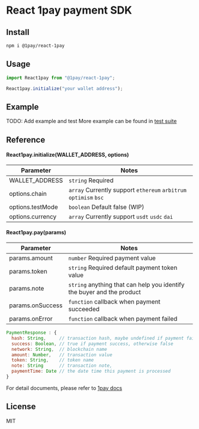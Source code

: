 # React 1pay payment SDK

## Install

```bash
npm i @1pay/react-1pay
```

## Usage

```js
import React1pay from "@1pay/react-1pay";

React1pay.initialize("your wallet address");
```

## Example

TODO: Add example and test
More example can be found in [test suite](src/onepay.test.js)

## Reference

#### React1pay.initialize(WALLET_ADDRESS, options)

| Parameter        | Notes                                                            |
| ---------------- | ---------------------------------------------------------------- |
| WALLET_ADDRESS   | `string` Required                                                |
| options.chain    | `array` Currently support `ethereum` `arbitrum` `optimism` `bsc` |
| options.testMode | `boolean` Default false (WIP)                                    |
| options.currency | `array` Currently support `usdt` `usdc` `dai`                    |

#### React1pay.pay(params)

| Parameter        | Notes                                                                  |
| ---------------- | ---------------------------------------------------------------------- |
| params.amount    | `number` Required payment value                                        |
| params.token     | `string` Required default payment token value                          |
| params.note      | `string` anything that can help you identify the buyer and the product |
| params.onSuccess | `function` callback when payment succeeded                             |
| params.onError   | `function` callback when payment failed                                |

```js
PaymentResponse : {
  hash: String,     // transaction hash, maybe undefined if payment failed
  success: Boolean, // true if payment success, otherwise false
  network: String,  // blockchain name
  amount: Number,   // transaction value
  token: String,    // token name
  note: String      // transaction note,
  paymentTime: Date // the date time this payment is processed
}
```

For detail documents, please refer to [1pay docs](https://1pay.network/documents)

## License

MIT
